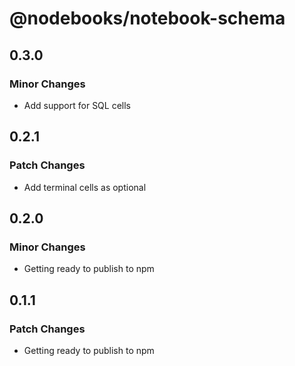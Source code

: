 # @nodebooks/notebook-schema

## 0.3.0

### Minor Changes

- Add support for SQL cells

## 0.2.1

### Patch Changes

- Add terminal cells as optional

## 0.2.0

### Minor Changes

- Getting ready to publish to npm

## 0.1.1

### Patch Changes

- Getting ready to publish to npm
